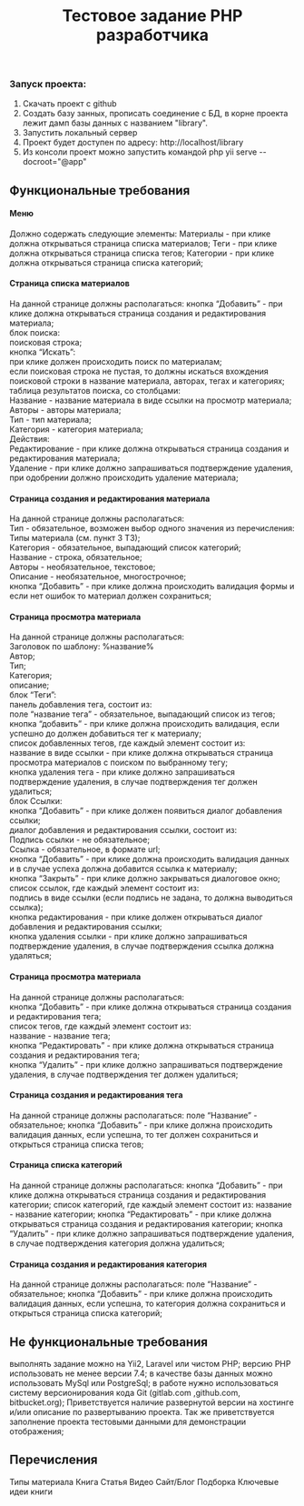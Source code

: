 <p align="center">
    <h1 align="center">Тестовое задание PHP разработчика</h1>
    <br>
</p>

<h3>Запуск проекта:</h3>
<ol>
    <li>Скачать проект с github</li>
    <li>Создать базу занных, прописать соединение с БД, в корне проекта лежит дамп базы данных с названием "library". </li>
    <li>Запустить локальный сервер</li>
    <li>Проект будет доступен по адресу: http://localhost/library </li>
    <li>Из консоли проект можно запустить командой php yii serve --docroot="@app"</li>
</ol>

<h2>Функциональные требования</h2>
<h4>Меню</h4>
Должно содержать следующие элементы:
    Материалы - при клике должна открываться страница списка материалов;
    Теги - при клике должна открываться страница списка тегов;
    Категории - при клике должна открываться страница списка категорий;
<h4>Страница списка материалов</h4>
    На данной странице должны располагаться:
    кнопка “Добавить” - при клике должна открываться страница создания и редактирования материала;</br>
    блок поиска:</br>
    поисковая строка;</br>
    кнопка “Искать”:</br>
    при клике должен происходить поиск по материалам;</br>
    если поисковая строка не пустая, то должны искаться вхождения поисковой строки в название материала, авторах, тегах и категориях;</br>
    таблица результатов поиска, со столбцами:</br>
    Название - название материала в виде ссылки на просмотр материала;</br>
    Авторы - авторы материала;</br>
    Тип - тип материала;</br>
    Категория - категория материала;</br>
    Действия:</br>
    Редактирование - при клике должна открываться страница создания и редактирования материала;</br>
    Удаление - при клике должно запрашиваться подтверждение удаления, при одобрении должно происходить удаление материала;</br>
 <h4>Страница создания и редактирования материала</h4> 
    На данной странице должны располагаться:</br>
    Тип - обязательное, возможен выбор одного значения из перечисления: Типы материала (см. пункт 3 ТЗ);</br>
    Категория - обязательное, выпадающий список категорий;</br>
    Название - строка, обязательное;</br>
    Авторы - необязательное, текстовое;</br>
    Описание - необязательное, многострочное;</br>
    кнопка “Добавить” - при клике должна происходить валидация формы и если нет ошибок то материал должен сохраниться;</br>
 <h4>Страница просмотра материала</h4>
    На данной странице должны располагаться:</br>
    Заголовок по шаблону: %название% </br>
    Автор;</br>
    Тип;</br>
    Категория;</br>
    описание;</br>
    блок “Теги”:</br>
    панель добавления тега, состоит из:</br>
    поле “название тега” - обязательное, выпадающий список из тегов;</br>
    кнопка “добавить” - при клике должна происходить валидация, если успешно до должен добавиться тег к материалу;</br>
    список добавленных тегов, где каждый элемент состоит из:</br>
    название в виде ссылки - при клике должна открываться страница просмотра материалов с поиском по выбранному тегу;</br>
    кнопка удаления тега - при клике должно запрашиваться подтверждение удаления, в случае подтверждения тег должен удалиться;</br>
    блок Ссылки:</br>
    кнопка “Добавить” - при клике должен появиться диалог добавления ссылки;</br>
    диалог добавления и редактирования ссылки, состоит из:</br>
    Подпись ссылки - не обязательное;</br>
    Ссылка  - обязательное, в формате url;</br>
    кнопка “Добавить” - при клике должна происходить валидация данных и в случае успеха должна добавится ссылка к материалу;</br>
    кнопка “Закрыть” - при клике должно закрываться диалоговое окно;</br>
    список ссылок, где каждый элемент состоит из:</br>
    подпись в виде ссылки (если подпись не задана, то должна выводиться ссылка);</br>
    кнопка редактирования - при клике должен открываться диалог добавления и редактирования ссылки;</br>
    кнопка удаления ссылки - при клике должно запрашиваться подтверждение удаления, в случае подтверждения ссылка должна удаляться;</br>
    <h4>Страница просмотра материала</h4>
    На данной странице должны располагаться:</br>
    кнопка “Добавить” - при клике должна открываться страница создания и редактирования тега;</br>
    список тегов, где каждый элемент состоит из:</br>
    название - название тега;</br>
    кнопка “Редактировать” - при клике должна открываться страница создания и редактирования тега;</br>
    кнопка “Удалить” - при клике должно запрашиваться подтверждение удаления, в случае подтверждения тег должен удалиться;</br>
    <h4>Страница создания и редактирования тега</h4>
    На данной странице должны располагаться:
поле “Название” - обязательное;
кнопка “Добавить” - при клике должна происходить валидация данных, если успешна, то тег должен сохраниться и открыться страница списка тегов;
<h4>Страница списка категорий</h4>
На данной странице должны располагаться:
кнопка “Добавить” - при клике должна открываться страница создания и редактирования категории;
список категорий, где каждый элемент состоит из:
название - название категории;
кнопка “Редактировать” - при клике должна открываться страница создания и редактирования категории;
кнопка “Удалить” - при клике должно запрашиваться подтверждение удаления, в случае подтверждения категория должна удалиться;
<h4>Страница создания и редактирования категория</h4>
На данной странице должны располагаться:
поле “Название” - обязательное;
кнопка “Добавить” - при клике должна происходить валидация данных, если успешна, то категория должна сохраниться и открыться страница списка категорий;
<h2>Не функциональные требования</h2>
выполнять задание можно на Yii2, Laravel или чистом PHP;
версию PHP использовать не менее версии 7.4;
в качестве базы данных можно использовать MySql или PostgreSql;
в работе нужно использоваться систему версионирования кода Git (gitlab.com ,github.com, bitbucket.org);
Приветствуется наличие развернутой версии на хостинге и/или описание по развертыванию проекта.
Так же приветствуется заполнение проекта тестовыми данными для демонстрации отображения;
<h2>Перечисления
</h2>
Типы материала
Книга
Статья
Видео
Сайт/Блог
Подборка
Ключевые идеи книги


    
   





